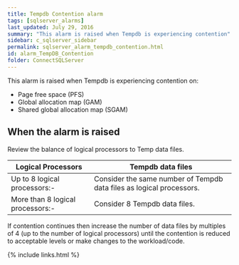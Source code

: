 ```yaml
---
title: ﻿Tempdb Contention alarm
tags: [sqlserver_alarms]
last_updated: July 29, 2016
summary: "This alarm is raised when Tempdb is experiencing contention"
sidebar: c_sqlserver_sidebar
permalink: sqlserver_alarm_tempdb_contention.html
id: alarm_TempDB_Contention
folder: ConnectSQLServer
---
```




This alarm is raised when Tempdb is experiencing contention on:

* Page free space (PFS)
* Global allocation map (GAM)
* Shared global allocation map (SGAM)

## When the alarm is raised

Review the balance of logical processors to Temp data files.

Logical Processors | Tempdb data files
-------------------|------------------
Up to 8 logical processors:- | Consider the same number of Tempdb data files as logical processors.
More than 8 logical processors:- | Consider 8 Tempdb data files.

If contention continues then increase the number of data files by multiples of 4 (up to the number of logical processors) until the contention is reduced to acceptable levels or make changes to the workload/code.

{% include links.html %}

